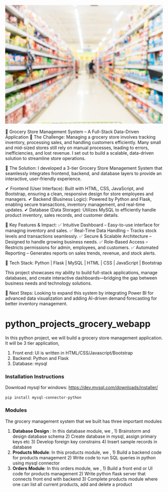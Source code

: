 
![Homepage](https://github.com/ncc-chandni/Grocery-Store-Management-System/raw/main/ui/images/bg.jpg)

📌 Grocery Store Management System – A Full-Stack Data-Driven Application
🛒 The Challenge:
Managing a grocery store involves tracking inventory, processing sales, and handling customers efficiently. Many small and mid-sized stores still rely on manual processes, leading to errors, inefficiencies, and lost revenue. I set out to build a scalable, data-driven solution to streamline store operations.

🚀 The Solution:
I developed a 3-tier Grocery Store Management System that seamlessly integrates frontend, backend, and database layers to provide an interactive, user-friendly experience.

✔ Frontend (User Interface): Built with HTML, CSS, JavaScript, and Bootstrap, ensuring a clean, responsive design for store employees and managers.
✔ Backend (Business Logic): Powered by Python and Flask, enabling secure transactions, inventory management, and real-time updates.
✔ Database (Data Storage): Utilizes MySQL to efficiently handle product inventory, sales records, and customer details.

🎯 Key Features & Impact:
✅ Intuitive Dashboard – Easy-to-use interface for managing inventory and sales.
✅ Real-Time Data Handling – Tracks stock levels and transactions seamlessly.
✅ Secure & Scalable Architecture – Designed to handle growing business needs.
✅ Role-Based Access – Restricts permissions for admin, employees, and customers.
✅ Automated Reporting – Generates reports on sales trends, revenue, and stock alerts.

🔗 Tech Stack: Python | Flask | MySQL | HTML | CSS | JavaScript | Bootstrap

This project showcases my ability to build full-stack applications, manage databases, and create interactive dashboards—bridging the gap between business needs and technology solutions.

🚀 Next Steps: Looking to expand this system by integrating Power BI for advanced data visualization and adding AI-driven demand forecasting for better inventory management.

# python_projects_grocery_webapp
In this python project, we will build a grocery store management application. It will be 3 tier application,
1. Front end: UI is written in HTML/CSS/Javascript/Bootstrap
2. Backend: Python and Flask
3. Database: mysql

   
### Installation Instructions

Download mysql for windows: https://dev.mysql.com/downloads/installer/

`pip install mysql-connector-python`

###  Modules

The grocery management system that we built has three important modules
1. **Database Design** : In this database module, we , 1) Brainstorm and design database schema 2) Create database in mysql, assign primary keys etc 3) Develop foreign key constrains 4) Insert sample records in database
2. **Products Module**: In this products module, we , 1) Build a backend code for products management 2) Write code to run SQL queries in python using mysql connector
3. **Orders Module**: In this orders module, we , 1) Build a front end or UI code for products management 2) Write python flask server that connects front end with backend 3) Complete products module where one can list all current products, add and delete a product

